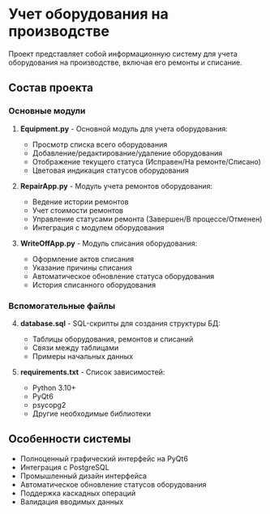 # Учет оборудования на производстве

Проект представляет собой информационную систему для учета оборудования на производстве, включая его ремонты и списание.

## Состав проекта

### Основные модули

1. **Equipment.py** - Основной модуль для учета оборудования:
   - Просмотр списка всего оборудования
   - Добавление/редактирование/удаление оборудования
   - Отображение текущего статуса (Исправен/На ремонте/Списано)
   - Цветовая индикация статусов оборудования

2. **RepairApp.py** - Модуль учета ремонтов оборудования:
   - Ведение истории ремонтов
   - Учет стоимости ремонтов
   - Управление статусами ремонта (Завершен/В процессе/Отменен)
   - Интеграция с модулем оборудования

3. **WriteOffApp.py** - Модуль списания оборудования:
   - Оформление актов списания
   - Указание причины списания
   - Автоматическое обновление статуса оборудования
   - История списанного оборудования

### Вспомогательные файлы

4. **database.sql** - SQL-скрипты для создания структуры БД:
   - Таблицы оборудования, ремонтов и списаний
   - Связи между таблицами
   - Примеры начальных данных

5. **requirements.txt** - Список зависимостей:
   - Python 3.10+
   - PyQt6
   - psycopg2
   - Другие необходимые библиотеки

## Особенности системы

- Полноценный графический интерфейс на PyQt6
- Интеграция с PostgreSQL
- Промышленный дизайн интерфейса
- Автоматическое обновление статусов оборудования
- Поддержка каскадных операций
- Валидация вводимых данных
